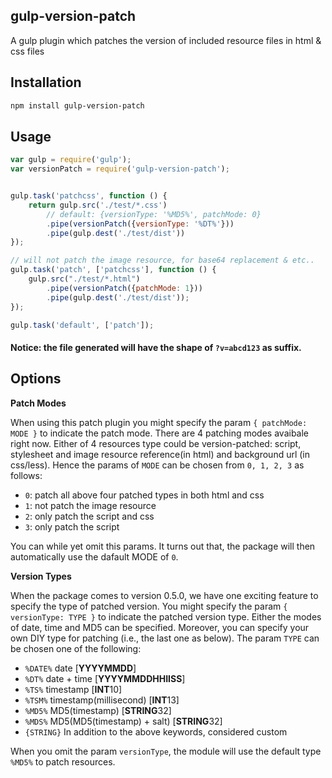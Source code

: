 ## gulp-version-patch

A gulp plugin which patches the version of included resource files in html & css files

## Installation

```bash
npm install gulp-version-patch
```

## Usage

```js
var gulp = require('gulp');
var versionPatch = require('gulp-version-patch');


gulp.task('patchcss', function () {
    return gulp.src('./test/*.css')
     	// default: {versionType: '%MD5%', patchMode: 0}
        .pipe(versionPatch({versionType: '%DT%'}))
        .pipe(gulp.dest('./test/dist'))
});

// will not patch the image resource, for base64 replacement & etc..
gulp.task('patch', ['patchcss'], function () {
    gulp.src("./test/*.html")
        .pipe(versionPatch({patchMode: 1}))
        .pipe(gulp.dest('./test/dist'));
});

gulp.task('default', ['patch']);
```
#### Notice: the file generated will have the shape of `?v=abcd123` as suffix.

## Options

**Patch Modes**

When using this patch plugin you might specify the param `{ patchMode: MODE }` to indicate the patch mode. There are 4 patching modes avaibale right now. Either of 4 resources type could be version-patched: script, stylesheet and image resource reference(in html) and background url (in css/less). Hence the params of `MODE` can be chosen from `0, 1, 2, 3` as follows: 

- `0`: patch all above four patched types in both html and css
- `1`: not patch the image resource 
- `2`: only patch the script and css
- `3`: only patch the script

You can while yet omit this params. It turns out that, the package will then automatically use the dafault MODE of `0`.

**Version Types**

When the package comes to version 0.5.0, we have one exciting feature to specify the type of patched version. You might specify the param `{ versionType: TYPE }` to indicate the patched version type. Either the modes of date, time and MD5 can be specified. Moreover, you can specify your own DIY type for patching (i.e., the last one as below). The param `TYPE` can be chosen one of the following:

- `%DATE%`  date [**YYYYMMDD**]
- `%DT%`  date + time [**YYYYMMDDHHIISS**]
- `%TS%`  timestamp [**INT**10]
- `%TSM%`  timestamp(millisecond) [**INT**13]
- `%MD5%`  MD5(timestamp) [**STRING**32]
- `%MDS%`  MD5(MD5(timestamp) + salt) [**STRING**32]
- `{STRING}`  In addition to the above keywords, considered custom

When you omit the param `versionType`, the module will use the default type `%MD5%` to patch resources.



